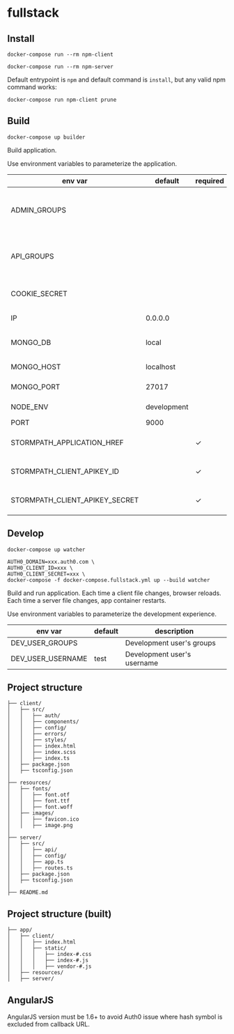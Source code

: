 # fullstack



## Install

`docker-compose run --rm npm-client`

`docker-compose run --rm npm-server`

Default entrypoint is `npm` and default command is `install`,
but any valid npm command works:

`docker-compose run npm-client prune`



## Build

`docker-compose up builder`

Build application.

Use environment variables to parameterize the application.

env var                        | default     | required | description
------------------------------ | ----------- | -------- | -----------------------------------------
ADMIN_GROUPS                   |             |          | Comma-separated list of admin group names
API_GROUPS                     |             |          | Comma-separated list of API group names
COOKIE_SECRET                  |             |          | String for signing cookies
IP                             | 0.0.0.0     |          | Server ip address
MONGO_DB                       | local       |          | MongoDB database name
MONGO_HOST                     | localhost   |          | MongoDB host
MONGO_PORT                     | 27017       |          | MongoDB port
NODE_ENV                       | development |          | Node environment
PORT                           | 9000        |          | Server port
STORMPATH_APPLICATION_HREF     |             | ✓        | Required by express-stormpath
STORMPATH_CLIENT_APIKEY_ID     |             | ✓        | Required by express-stormpath
STORMPATH_CLIENT_APIKEY_SECRET |             | ✓        | Required by express-stormpath



## Develop

`docker-compose up watcher`

```
AUTH0_DOMAIN=xxx.auth0.com \
AUTH0_CLIENT_ID=xxx \
AUTH0_CLIENT_SECRET=xxx \
docker-compose -f docker-compose.fullstack.yml up --build watcher
```

Build and run application.
Each time a client file changes, browser reloads.
Each time a server file changes, app container restarts.

Use environment variables to parameterize the development experience.

env var           | default | description
----------------- | ------- | -----------------------------------------
DEV_USER_GROUPS   |         | Development user's groups
DEV_USER_USERNAME | test    | Development user's username



## Project structure

```
├── client/
│   ├── src/
│   │   ├── auth/
│   │   ├── components/
│   │   ├── config/
│   │   ├── errors/
│   │   ├── styles/
│   │   ├── index.html
│   │   ├── index.scss
│   │   ├── index.ts
│   ├── package.json
│   ├── tsconfig.json
│
├── resources/
│   ├── fonts/
│   │   ├── font.otf
│   │   ├── font.ttf
│   │   ├── font.woff
│   ├── images/
│   │   ├── favicon.ico
│   │   ├── image.png
│
├── server/
│   ├── src/
│   │   ├── api/
│   │   ├── config/
│   │   ├── app.ts
│   │   ├── routes.ts
│   ├── package.json
│   ├── tsconfig.json
│
├── README.md

```



## Project structure (built)

```
├── app/
│   ├── client/
│   │   ├── index.html
│   │   ├── static/
│   │   │   ├── index-#.css
│   │   │   ├── index-#.js
│   │   │   ├── vendor-#.js
│   ├── resources/
│   ├── server/
```



## AngularJS

AngularJS version must be 1.6+ to avoid Auth0 issue where hash symbol is
excluded from callback URL.

